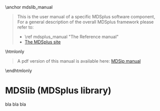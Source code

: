 \anchor mdslib_manual

>
> This is the user manual of a specific MDSplus software component, For a
> general description of the overall MDSplus framework please refer to:
>
>  * \ref mdsplus_manual "The Reference manual"
>  * [The MDSplus site](http://www.mdsplus.org/index.php)
>

\htmlonly 
<blockquote class="doxtable">
<p>A pdf version of this manual is available here: <a href="../mdsip.pdf">MDSip manual</a></p>
</blockquote> 
\endhtmlonly


MDSlib (MDSplus library)
==========================================


bla bla bla
